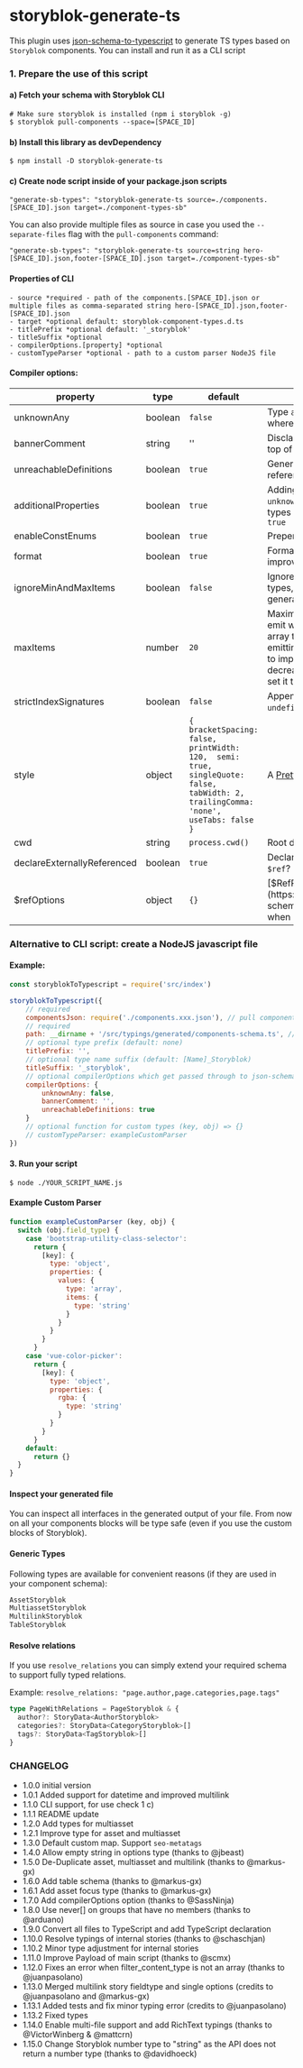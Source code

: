 # storyblok-generate-ts
This plugin uses [json-schema-to-typescript](https://github.com/bcherny/json-schema-to-typescript) to generate TS types based on `Storyblok` components. 
You can install and run it as a CLI script

### 1. Prepare the use of this script
#### a) Fetch your schema with Storyblok CLI
```
# Make sure storyblok is installed (npm i storyblok -g)
$ storyblok pull-components --space=[SPACE_ID]
```

#### b) Install this library as devDependency
```
$ npm install -D storyblok-generate-ts
```

#### c) Create node script inside of your package.json scripts 
```
"generate-sb-types": "storyblok-generate-ts source=./components.[SPACE_ID].json target=./component-types-sb"
```

You can also provide multiple files as source in case you used the `--separate-files` flag with the `pull-components` command:

```
"generate-sb-types": "storyblok-generate-ts source=string hero-[SPACE_ID].json,footer-[SPACE_ID].json target=./component-types-sb"
```

#### Properties of CLI
```
- source *required - path of the components.[SPACE_ID].json or multiple files as comma-separated string hero-[SPACE_ID].json,footer-[SPACE_ID].json
- target *optional default: storyblok-component-types.d.ts
- titlePrefix *optional default: '_storyblok' 
- titleSuffix *optional
- compilerOptions.[property] *optional
- customTypeParser *optional - path to a custom parser NodeJS file
```
#### Compiler options:
| property | type | default | description |
|-|-|-|-|
| unknownAny | boolean | `false` | Type `any` will be replaced with `unknown` where possible if `true` |
| bannerComment | string | '' | Disclaimer comment prepended to the top of each generated file |
| unreachableDefinitions | boolean | `true` | Generates code for `$defs` that aren't referenced by the schema. |
| additionalProperties | boolean | `true` | Adding `[k: string]: any` (`[k: string]: unknown` if `unknownAny:true`) to all object types (to nested ones too) when set to `true` |
| enableConstEnums | boolean | `true` | Prepend enums with [`const`](https://www.typescriptlang.org/docs/handbook/enums.html#computed-and-constant-members)? |
| format | boolean | `true` | Format code? Set this to `false` to improve performance. |
| ignoreMinAndMaxItems | boolean | `false` | Ignore maxItems and minItems for `array` types, preventing tuples being generated. |
| maxItems | number | `20` | Maximum number of unioned tuples to emit when representing bounded-size array types, before falling back to emitting unbounded arrays. Increase this to improve precision of emitted types, decrease it to improve performance, or set it to `-1` to ignore `maxItems`.
| strictIndexSignatures | boolean | `false` | Append all index signatures with `\| undefined` so that they are strictly typed. |
| style | object | `{ bracketSpacing: false,  printWidth: 120,  semi: true,  singleQuote: false,  tabWidth: 2,  trailingComma: 'none',  useTabs: false }` | A [Prettier](https://prettier.io/docs/en/options.html) configuration |
| cwd | string | `process.cwd()` | Root directory for resolving [`$ref`](https://tools.ietf.org/id/draft-pbryan-zyp-json-ref-03.html)s |
| declareExternallyReferenced | boolean | `true` | Declare external schemas referenced via `$ref`? |
| $refOptions | object | `{}` | [$RefParser](https://github.com/BigstickCarpet/json-schema-ref-parser) Options, used when resolving `$ref`s |

### Alternative to CLI script: create a NodeJS javascript file

#### Example:

```js
const storyblokToTypescript = require('src/index')

storyblokToTypescript({
    // required
    componentsJson: require('./components.xxx.json'), // pull components with storyblok
    // required
    path: __dirname + '/src/typings/generated/components-schema.ts', // make sure path exists
    // optional type prefix (default: none)
    titlePrefix: '',
    // optional type name suffix (default: [Name]_Storyblok)
    titleSuffix: '_storyblok',
    // optional compilerOptions which get passed through to json-schema-to-typescript
    compilerOptions: {
        unknownAny: false,
        bannerComment: '',
        unreachableDefinitions: true
    }
    // optional function for custom types (key, obj) => {}
    // customTypeParser: exampleCustomParser
})
```

#### 3. Run your script
```
$ node ./YOUR_SCRIPT_NAME.js
```

#### Example Custom Parser
```js
function exampleCustomParser (key, obj) {
  switch (obj.field_type) {
    case 'bootstrap-utility-class-selector':
      return {
        [key]: {
          type: 'object',
          properties: {
            values: {
              type: 'array',
              items: {
                type: 'string'
              }
            }
          }
        }
      }
    case 'vue-color-picker':
      return {
        [key]: {
          type: 'object',
          properties: {
            rgba: {
              type: 'string'
            }
          }
        }
      }
    default:
      return {}
  }
}
```

#### Inspect your generated file
You can inspect all interfaces in the generated output of your file. From now on all your components blocks will be type safe (even if you use the custom blocks of Storyblok).

#### Generic Types
Following types are available for convenient reasons (if they are used in your component schema):
```ts
AssetStoryblok
MultiassetStoryblok
MultilinkStoryblok
TableStoryblok
```

#### Resolve relations
If you use `resolve_relations` you can simply extend your required schema to support fully typed relations.

Example: `resolve_relations: "page.author,page.categories,page.tags"`
```ts
type PageWithRelations = PageStoryblok & {
  author?: StoryData<AuthorStoryblok>
  categories?: StoryData<CategoryStoryblok>[]
  tags?: StoryData<TagStoryblok>[]
}
``` 

### CHANGELOG

* 1.0.0 initial version
* 1.0.1 Added support for datetime and improved multilink
* 1.1.0 CLI support, for use check 1 c)
* 1.1.1 README update
* 1.2.0 Add types for multiasset
* 1.2.1 Improve type for asset and multiasset
* 1.3.0 Default custom map. Support `seo-metatags`
* 1.4.0 Allow empty string in options type (thanks to @jbeast)
* 1.5.0 De-Duplicate asset, multiasset and multilink (thanks to @markus-gx)
* 1.6.0 Add table schema (thanks to @markus-gx)
* 1.6.1 Add asset focus type (thanks to @markus-gx)
* 1.7.0 Add compilerOptions option (thanks to @SassNinja)
* 1.8.0 Use never[] on groups that have no members (thanks to @arduano)
* 1.9.0 Convert all files to TypeScript and add TypeScript declaration 
* 1.10.0 Resolve typings of internal stories (thanks to @schaschjan) 
* 1.10.2 Minor type adjustment for internal stories
* 1.11.0 Improve Payload of main script (thanks to @scmx)
* 1.12.0 Fixes an error when filter_content_type is not an array (thanks to @juanpasolano)
* 1.13.0 Merged multilink story fieldtype and single options (credits to @juanpasolano and @markus-gx)
* 1.13.1 Added tests and fix minor typing error (credits to @juanpasolano)
* 1.13.2 Fixed types
* 1.14.0 Enable multi-file support and add RichText typings (thanks to @VictorWinberg & @mattcrn)
* 1.15.0 Change Storyblok number type to "string" as the API does not return a number type (thanks to @davidhoeck)